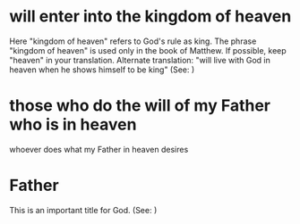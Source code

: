 
# will enter into the kingdom of heaven
Here "kingdom of heaven" refers to God's rule as king. The phrase "kingdom of heaven" is used only in the book of Matthew. If possible, keep "heaven" in your translation. Alternate translation: "will live with God in heaven when he shows himself to be king" (See: )

# those who do the will of my Father who is in heaven
whoever does what my Father in heaven desires

# Father
This is an important title for God. (See: )